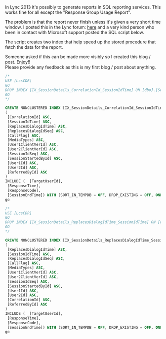 <!--
.. title: Lync Response Group Usage Report very slow or not completing
.. slug: lync-response-group-usage-report-very-slow-or-not-completing
.. date: 2014-12-16 15:41:00 UTC+02:00
.. tags: Response Group Usage Report, SQL, Lync, SQL Reporting Services, Lync reporting
.. category: 
.. link: 
.. description: 
.. type: text
-->

In Lync 2013 it's possibly to generate reports in SQL reporting services.
This works fine for all except the "Response Group Usage Report".

The problem is that the report never finish unless it's given a very short time
window. I posted this in the Lync forum: [here](https://social.technet.microsoft.com/Forums/office/en-US/7e472c38-35ac-42cb-ad4a-a683eb0becac/response-group-usage-report-not-working?forum=lyncinterop) and a very kind person who
been in contact with Microsoft support
posted the SQL script below.

The script creates two index that help speed up the stored procedure that fetch
the data for the report.

Someone asked if this can be made more visibly so I created this blog / post.
Enjoy!!  
Please provide any feedback as this is my first blog / post about anything.

```SQL
/*
USE [LcsCDR]
GO
DROP INDEX [IX_SessionDetails_CorrelationId_SessionIdTime] ON [dbo].[SessionDetails]
GO
*/

CREATE NONCLUSTERED INDEX [IX_SessionDetails_CorrelationId_SessionIdTime] ON [dbo].[SessionDetails]
(
 [CorrelationId] ASC,
 [SessionIdTime] ASC,
 [ReplacesDialogIdTime] ASC,
 [ReplacesDialogIdSeq] ASC,
 [CallFlag] ASC,
 [MediaTypes] ASC,
 [User1ClientVerId] ASC,
 [User2ClientVerId] ASC,
 [SessionIdSeq] ASC,
 [SessionStartedById] ASC,
 [User1Id] ASC,
 [User2Id] ASC,
 [ReferredById] ASC
)
INCLUDE (  [TargetUserId],
 [ResponseTime],
 [ResponseCode],
 [SessionEndTime]) WITH (SORT_IN_TEMPDB = OFF, DROP_EXISTING = OFF, ONLINE = OFF) ON [PRIMARY]
go

/*
USE [LcsCDR]
GO
DROP INDEX [IX_SessionDetails_ReplacesDialogIdTime_SessionIdTime] ON [dbo].[SessionDetails]
GO
*/

CREATE NONCLUSTERED INDEX [IX_SessionDetails_ReplacesDialogIdTime_SessionIdTime] ON [dbo].[SessionDetails]
(
 [ReplacesDialogIdTime] ASC,
 [SessionIdTime] ASC,
 [ReplacesDialogIdSeq] ASC,
 [CallFlag] ASC,
 [MediaTypes] ASC,
 [User1ClientVerId] ASC,
 [User2ClientVerId] ASC,
 [SessionIdSeq] ASC,
 [SessionStartedById] ASC,
 [User1Id] ASC,
 [User2Id] ASC,
 [CorrelationId] ASC,
 [ReferredById] ASC
)
INCLUDE (  [TargetUserId],
 [ResponseTime],
 [ResponseCode],
 [SessionEndTime]) WITH (SORT_IN_TEMPDB = OFF, DROP_EXISTING = OFF, ONLINE = OFF) ON [PRIMARY]
go
```
